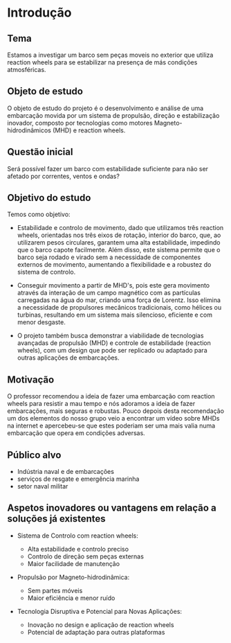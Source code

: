 # Introdução
## Tema
Estamos a investigar um barco sem peças moveis no exterior que utiliza reaction wheels para se estabilizar na presença de más condições atmosféricas.
## Objeto de estudo
O objeto de estudo do projeto é o desenvolvimento e análise de uma embarcação movida por um sistema de propulsão, direção e estabilização inovador, composto por tecnologias como motores Magneto-hidrodinâmicos (MHD) e reaction wheels.
## Questão inicial
Será possível fazer um barco com estabilidade suficiente para não ser afetado por correntes, ventos e ondas?
## Objetivo do estudo
Temos como objetivo:

- Estabilidade e controlo de movimento, dado que utilizamos três reaction wheels, orientadas nos três eixos de rotação, interior do barco, que, ao utilizarem pesos circulares, garantem uma alta estabilidade, impedindo que o barco capote facilmente. Além disso, este sistema permite que o barco seja rodado e virado sem a necessidade de componentes externos de movimento, aumentando a flexibilidade e a robustez do sistema de controlo.

- Conseguir movimento a partir de MHD's, pois este gera movimento através da interação de um campo magnético com as partículas carregadas na água do mar, criando uma força de Lorentz. Isso elimina a necessidade de propulsores mecânicos tradicionais, como hélices ou turbinas, resultando em um sistema mais silencioso, eficiente e com menor desgaste.

- O projeto também busca demonstrar a viabilidade de tecnologias avançadas de propulsão (MHD) e controle de estabilidade (reaction wheels), com um design que pode ser replicado ou adaptado para outras aplicações de embarcações.

## Motivação
O professor recomendou a ideia de fazer uma embarcação com reaction wheels para resistir a mau tempo e nós adoramos a ideia de fazer embarcações, mais seguras e robustas. Pouco depois desta recomendação um dos elementos do nosso grupo veio a encontrar um vídeo sobre MHDs na internet e apercebeu-se que estes poderiam ser uma mais valia numa embarcação que opera em condições adversas.


## Público alvo
- Indústria naval e de embarcações
- serviços de resgate e emergência marinha
- setor naval militar
## Aspetos inovadores ou vantagens em relação a soluções já existentes

- Sistema de Controlo com reaction wheels:

   - Alta estabilidade e controlo preciso
   - Controlo de direção sem peças externas
   - Maior facilidade de manutenção

- Propulsão por Magneto-hidrodinâmica:

   - Sem partes móveis
   - Maior eficiência e menor ruído

- Tecnologia Disruptiva e Potencial para Novas Aplicações:

   - Inovação no design e aplicação de reaction wheels
   - Potencial de adaptação para outras plataformas
